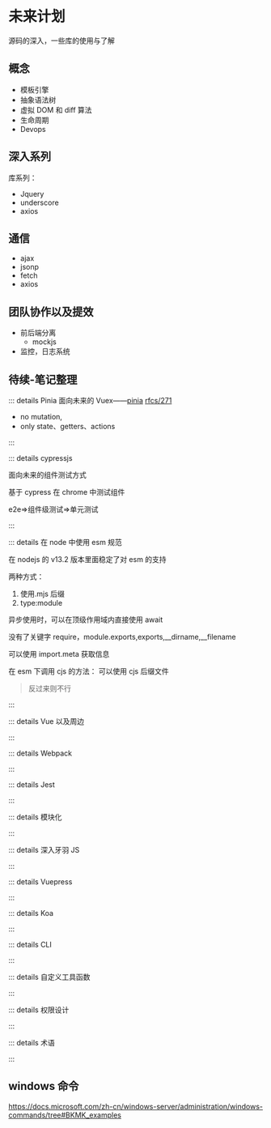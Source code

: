 # 未来计划

源码的深入，一些库的使用与了解

## 概念

- 模板引擎
- 抽象语法树
- 虚拟 DOM 和 diff 算法
- 生命周期
- Devops

## 深入系列

库系列：

- Jquery
- underscore
- axios

## 通信

- ajax
- jsonp
- fetch
- axios

## 团队协作以及提效

- 前后端分离
  - mockjs
- 监控，日志系统

## 待续-笔记整理

::: details Pinia
面向未来的 Vuex——[pinia](https://pinia.esm.dev/)
[rfcs/271](https://github.com/vuejs/rfcs/pull/271)

- no mutation,
- only state、getters、actions

:::

::: details cypressjs

面向未来的组件测试方式

基于 cypress 在 chrome 中测试组件

e2e=>组件级测试=>单元测试

:::

::: details 在 node 中使用 esm 规范

在 nodejs 的 v13.2 版本里面稳定了对 esm 的支持

两种方式：

1. 使用.mjs 后缀
2. type:module

异步使用时，可以在顶级作用域内直接使用 await

没有了关键字 require，module.exports,exports,\_\_dirname,\_\_filename

可以使用 import.meta 获取信息

在 esm 下调用 cjs 的方法：
可以使用 cjs 后缀文件

> 反过来则不行

:::

::: details Vue 以及周边

:::

::: details Webpack

:::

::: details Jest

:::

::: details 模块化

:::

::: details 深入牙羽 JS

:::

::: details Vuepress

:::

::: details Koa

:::

::: details CLI

:::

::: details 自定义工具函数

:::

::: details 权限设计

:::

::: details 术语

:::

## windows 命令

https://docs.microsoft.com/zh-cn/windows-server/administration/windows-commands/tree#BKMK_examples
